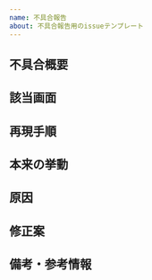 ```yaml
---
name: 不具合報告
about: 不具合報告用のissueテンプレート
---
```


## 不具合概要

<!-- 不具合の概要を記載する -->

## 該当画面

<!-- 不具合が発生した画面を記載する(スクリーンショットでも可) -->

## 再現手順

<!--
不具合を再現するための手順を記載する
1. hoge
2. fuga
3. piyo
-->

## 本来の挙動

<!-- 本来の正常な動作を記載する -->

## 原因

<!-- もし原因がわかる場合、当たりがつく場合は記載する -->

## 修正案

<!-- 修正案がある場合は記載する -->

## 備考・参考情報

